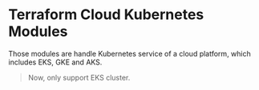 # Terraform Cloud Kubernetes Modules
Those modules are handle Kubernetes service of a cloud platform, which includes EKS, GKE and AKS. 

> Now, only support EKS cluster.
